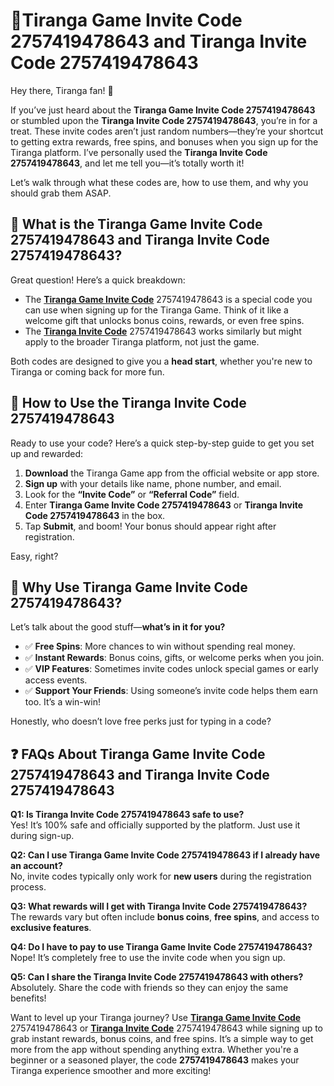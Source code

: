 # 🎯Tiranga Game Invite Code 2757419478643 and Tiranga Invite Code 2757419478643

Hey there, Tiranga fan! 👋

If you’ve just heard about the **Tiranga Game Invite Code 2757419478643** or stumbled upon the **Tiranga Invite Code 2757419478643**, you’re in for a treat. These invite codes aren’t just random numbers—they’re your shortcut to getting extra rewards, free spins, and bonuses when you sign up for the Tiranga platform. I’ve personally used the **Tiranga Invite Code 2757419478643**, and let me tell you—it’s totally worth it!

Let’s walk through what these codes are, how to use them, and why you should grab them ASAP.


## 🧩 What is the Tiranga Game Invite Code 2757419478643 and Tiranga Invite Code 2757419478643?

Great question! Here’s a quick breakdown:

- The **[Tiranga Game Invite Code](https://github.com/Tiranga-Invite-Code-2757419478643)** 2757419478643 is a special code you can use when signing up for the Tiranga Game. Think of it like a welcome gift that unlocks bonus coins, rewards, or even free spins.
- The **[Tiranga Invite Code](https://github.com/Tiranga-Invite-Code-2757419478643)** 2757419478643 works similarly but might apply to the broader Tiranga platform, not just the game.

Both codes are designed to give you a **head start**, whether you're new to Tiranga or coming back for more fun.


## 📲 How to Use the Tiranga Invite Code 2757419478643

Ready to use your code? Here’s a quick step-by-step guide to get you set up and rewarded:

1. **Download** the Tiranga Game app from the official website or app store.
2. **Sign up** with your details like name, phone number, and email.
3. Look for the **“Invite Code”** or **“Referral Code”** field.
4. Enter **Tiranga Game Invite Code 2757419478643** or **Tiranga Invite Code 2757419478643** in the box.
5. Tap **Submit**, and boom! Your bonus should appear right after registration.

Easy, right?


## 🎉 Why Use Tiranga Game Invite Code 2757419478643?

Let’s talk about the good stuff—**what’s in it for you?**

- ✅ **Free Spins**: More chances to win without spending real money.
- ✅ **Instant Rewards**: Bonus coins, gifts, or welcome perks when you join.
- ✅ **VIP Features**: Sometimes invite codes unlock special games or early access events.
- ✅ **Support Your Friends**: Using someone’s invite code helps them earn too. It’s a win-win!

Honestly, who doesn’t love free perks just for typing in a code?


## ❓ FAQs About Tiranga Game Invite Code 2757419478643 and Tiranga Invite Code 2757419478643

**Q1: Is Tiranga Invite Code 2757419478643 safe to use?**  
Yes! It’s 100% safe and officially supported by the platform. Just use it during sign-up.

**Q2: Can I use Tiranga Game Invite Code 2757419478643 if I already have an account?**  
No, invite codes typically only work for **new users** during the registration process.

**Q3: What rewards will I get with Tiranga Invite Code 2757419478643?**  
The rewards vary but often include **bonus coins**, **free spins**, and access to **exclusive features**.

**Q4: Do I have to pay to use Tiranga Game Invite Code 2757419478643?**  
Nope! It’s completely free to use the invite code when you sign up.

**Q5: Can I share the Tiranga Invite Code 2757419478643 with others?**  
Absolutely. Share the code with friends so they can enjoy the same benefits!


Want to level up your Tiranga journey? Use **[Tiranga Game Invite Code](https://github.com/Tiranga-Invite-Code-2757419478643)** 2757419478643 or **[Tiranga Invite Code](https://github.com/Tiranga-Invite-Code-2757419478643)** 2757419478643 while signing up to grab instant rewards, bonus coins, and free spins. It’s a simple way to get more from the app without spending anything extra. Whether you're a beginner or a seasoned player, the code **2757419478643** makes your Tiranga experience smoother and more exciting!

